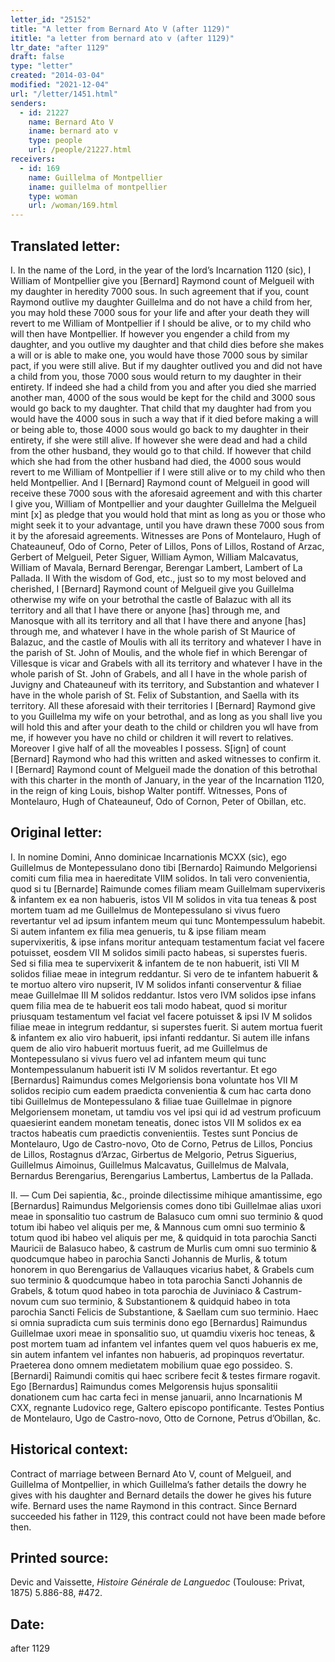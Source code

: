 ```yaml
---
letter_id: "25152"
title: "A letter from Bernard Ato V (after 1129)"
ititle: "a letter from bernard ato v (after 1129)"
ltr_date: "after 1129"
draft: false
type: "letter"
created: "2014-03-04"
modified: "2021-12-04"
url: "/letter/1451.html"
senders:
  - id: 21227
    name: Bernard Ato V
    iname: bernard ato v
    type: people
    url: /people/21227.html
receivers:
  - id: 169
    name: Guillelma of Montpellier
    iname: guillelma of montpellier
    type: woman
    url: /woman/169.html
---
```

<h2> Translated letter:</h2>I. In the name of the Lord, in the year of the lord’s Incarnation 1120 (sic), I William of Montpellier give you [Bernard] Raymond count of Melgueil with my daughter in heredity 7000 sous.  In such agreement that if you, count Raymond outlive my daughter Guillelma and do not have a child from her, you may hold these 7000 sous for your life and after your death they will revert to me William of Montpellier if I should be alive, or to my child who will then have Montpellier.  If however you engender a child from my daughter, and you outlive my daughter and that child dies before she makes a will or is able to make one, you would have those 7000 sous by similar pact, if you were still alive.  But if my daughter outlived you and did not have a child from you, those 7000 sous would return to my daughter in their entirety.  If indeed she had a child from you and after you died she married another man, 4000 of the sous would be kept for the child and 3000 sous would go back to my daughter.  That child that my daughter had from you would have the 4000 sous in such a way that if it died before making a will or being able to, those 4000 sous would go back to my daughter in their entirety, if she were still alive.  If however she were dead and had a child from the other husband, they would go to that child.  If however that child which she had from the other husband had died, the 4000 sous would revert to me William of Montpellier if I were still alive or to my child who then held Montpellier.  
And I [Bernard] Raymond count of Melgueil in good will receive these 7000 sous with the aforesaid agreement and with this charter I give you, William of Montpellier and your daughter Guillelma the Melgueil mint [x] as pledge that you would hold that mint as long as you or those who might seek it to your advantage, until you have drawn these 7000 sous from it by the aforesaid agreements.  Witnesses are Pons of Montelauro, Hugh of Chateauneuf, Odo of Corno, Peter of Lillos, Pons of Lillos, Rostand of Arzac, Gerbert of Melgueil, Peter Siguer, William Aymon, William Malcavatus, William of Mavala, Bernard Berengar, Berengar Lambert, Lambert of La Pallada.
II With the wisdom of God, etc., just so to my most beloved and cherished, I [Bernard] Raymond count of Melgueil give you Guillelma otherwise my wife on your betrothal the castle of Balazuc with all its territory and all that I have there or anyone [has] through me, and Manosque with all its territory and all that I have there and anyone [has] through me, and whatever I have in the whole parish of St Maurice of Balazuc, and the castle of Moulis with all its territory and whatever I have in the parish of St. John of Moulis, and the whole fief in which Berengar of Villesque is vicar and Grabels with all its territory and whatever I have in the whole parish of St. John of Grabels, and all I have in the whole parish of Juvigny and Chateauneuf with its territory, and Substantion and whatever I have in the whole parish of St. Felix of Substantion, and Saella with its territory.  All these aforesaid with their territories I [Bernard] Raymond give to you Guillelma my wife on your betrothal, and as long as you shall live you will hold this and after your death to the child or children you wll have from me, if however you have no child or children it will revert to relatives.  Moreover I give half of all the moveables I possess.  S[ign] of count [Bernard] Raymond who had this written and asked witnesses to confirm it.  I [Bernard] Raymond count of Melgueil made the donation of this betrothal with this charter in the month of January, in the year of the Incarnation 1120, in the reign of king Louis, bishop Walter pontiff.  Witnesses, Pons of Montelauro, Hugh of Chateauneuf, Odo of Cornon, Peter of Obillan, etc.


<h2 class="mt-4"> Original letter:</h2>I.  In nomine Domini, Anno dominicae Incarnationis MCXX (sic), ego Guillelmus de Montepessulano dono tibi [Bernardo] Raimundo Melgoriensi comiti cum filia mea in haereditate VIIM solidos.  In tali vero convenientia, quod si tu [Bernarde] Raimunde comes filiam meam Guillelmam supervixeris & infantem ex ea non habueris, istos VII M solidos in vita tua teneas & post mortem tuam ad me Guillelmus de Montepessulano si vivus fuero revertantur vel ad ipsum infantem meum qui tunc Montempessulum habebit. Si autem infantem ex filia mea genueris, tu & ipse filiam meam supervixeritis, & ipse infans moritur antequam testamentum faciat vel facere potuisset, eosdem VII M solidos simili pacto habeas, si superstes fueris. Sed si filia mea te supervixerit & infantem de te non habuerit, isti VII M solidos filiae meae in integrum reddantur. Si vero de te infantem habuerit & te mortuo altero viro nupserit, IV M solidos infanti conserventur & filiae meae Guillelmae III M solidos reddantur. Istos vero IVM solidos ipse infans quem filia mea de te habuerit eos tali modo habeat, quod si moritur priusquam testamentum vel faciat vel facere potuisset  & ipsi IV M solidos filiae meae in integrum reddantur, si superstes fuerit. Si autem mortua fuerit & infantem ex alio viro habuerit, ipsi infanti reddantur. Si autem ille infans quem de alio viro habuerit mortuus fuerit, ad me Guillelmus de Montepessulano si vivus fuero vel ad infantem meum qui tunc Montempessulanum habuerit isti IV M solidos revertantur. Et ego [Bernardus] Raimundus comes Melgoriensis bona voluntate hos VII M solidos recipio cum eadem praedicta convenientia & cum hac carta dono tibi Guillelmus de Montepessulano & filiae tuae Guillelmae in pignore Melgoriensem monetam, ut tamdiu vos vel ipsi qui id ad vestrum proficuum quaesierint eandem monetam teneatis, donec istos VII M solidos ex ea tractos habeatis cum praedictis convenientiis. Testes sunt Poncius de Montelauro, Ugo de Castro-novo, Oto de Corno, Petrus de Lillos, Poncius de Lillos, Rostagnus d’Arzac, Girbertus de Melgorio, Petrus Siguerius, Guillelmus Aimoinus, Guillelmus Malcavatus, Guillelmus de Malvala, Bernardus Berengarius, Berengarius Lambertus, Lambertus de la Pallada.

II. — Cum Dei sapientia, &c., proinde dilectissime mihique amantissime, ego [Bernardus] Raimundus Melgoriensis comes dono tibi Guillelmae alias uxori meae in sponsalitio tuo castrum de Balasuco cum omni suo terminio & quod totum ibi habeo vel aliquis per me, & Mannous cum omni suo terminio & totum quod ibi habeo vel aliquis per me, & quidquid in tota parochia Sancti Mauricii de Balasuco habeo, & castrum de Murlis cum omni suo terminio & quodcumque habeo in parochia Sancti Johannis de Murlis, & totum honorem in quo Berengarius de Vallauques vicarius habet, & Grabels cum suo terminio & quodcumque habeo in tota parochia Sancti Johannis de Grabels, & totum quod habeo in tota parochia de Juviniaco & Castrum-novum cum suo terminio, & Substantionem & quidquid habeo in tota parochia Sancti Felicis de Substantione, & Saellam cum suo terminio. Haec si omnia supradicta cum suis terminis dono ego [Bernardus] Raimundus Guillelmae uxori meae in sponsalitio suo, ut quamdiu vixeris hoc teneas, & post mortem tuam ad infantem vel infantes quem vel quos habueris ex me, sin autem infantem vel infantes non habueris, ad propinquos revertatur. Praeterea dono omnem medietatem mobilium quae ego possideo.  S. [Bernardi] Raimundi comitis qui haec scribere fecit & testes firmare rogavit. Ego [Bernardus] Raimundus comes Melgorensis hujus sponsalitii donationem cum hac carta feci in mense januarii, anno Incarnationis M CXX, regnante Ludovico rege, Galtero episcopo pontificante. Testes Pontius de Montelauro, Ugo de Castro-novo, Otto de Cornone, Petrus d’Obillan, &c.




<h2 class="mt-4"> Historical context:</h2>Contract of marriage between Bernard Ato V, count of Melgueil, and Guillelma of Montpellier, in which Guillelma’s father details the dowry he gives with his daughter and Bernard details the dower he gives his future wife.  Bernard uses the name Raymond in this contract.  Since Bernard succeeded his father in 1129, this contract could not have been made before then.
<h2 class="mt-4"> Printed source:</h2><p>Devic and Vaissette, <em>Histoire <em>Générale&nbsp;</em>de Languedoc</em> (Toulouse: Privat, 1875) 5.886-88, #472.</p><h2 class="mt-4"> Date:</h2>after 1129